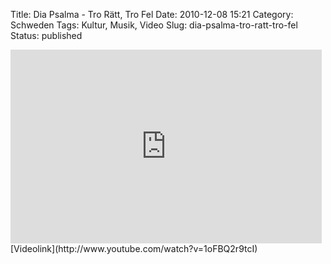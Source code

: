 Title: Dia Psalma - Tro Rätt, Tro Fel
Date: 2010-12-08 15:21
Category: Schweden
Tags: Kultur, Musik, Video
Slug: dia-psalma-tro-ratt-tro-fel
Status: published

<iframe title="YouTube video player" class="youtube-player" type="text/html" width="498" height="310" src="http://www.youtube.com/embed/1oFBQ2r9tcI" frameborder="0"></iframe>  
[Videolink](http://www.youtube.com/watch?v=1oFBQ2r9tcI)


